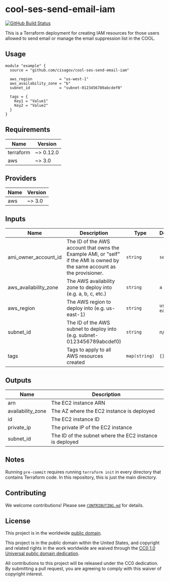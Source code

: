 # cool-ses-send-email-iam #

[![GitHub Build Status](https://github.com/cisagov/cool-ses-send-email-iam/workflows/build/badge.svg)](https://github.com/cisagov/cool-ses-send-email-iam/actions)

This is a Terraform deployment for creating IAM resources for those
users allowed to send email or manage the email suppression list in
the COOL.

## Usage ##

```hcl
module "example" {
  source = "github.com/cisagov/cool-ses-send-email-iam"

  aws_region            = "us-west-1"
  aws_availability_zone = "b"
  subnet_id             = "subnet-0123456789abcdef0"

  tags = {
    Key1 = "Value1"
    Key2 = "Value2"
  }
}
```

## Requirements ##

| Name | Version |
|------|---------|
| terraform | ~> 0.12.0 |
| aws | ~> 3.0 |

## Providers ##

| Name | Version |
|------|---------|
| aws | ~> 3.0 |

## Inputs ##

| Name | Description | Type | Default | Required |
|------|-------------|------|---------|:--------:|
| ami_owner_account_id | The ID of the AWS account that owns the Example AMI, or "self" if the AMI is owned by the same account as the provisioner. | `string` | `self` | no |
| aws_availability_zone | The AWS availability zone to deploy into (e.g. a, b, c, etc.) | `string` | `a` | no |
| aws_region | The AWS region to deploy into (e.g. us-east-1) | `string` | `us-east-1` | no |
| subnet_id | The ID of the AWS subnet to deploy into (e.g. subnet-0123456789abcdef0) | `string` | n/a | yes |
| tags | Tags to apply to all AWS resources created | `map(string)` | `{}` | no |

## Outputs ##

| Name | Description |
|------|-------------|
| arn | The EC2 instance ARN |
| availability_zone | The AZ where the EC2 instance is deployed |
| id | The EC2 instance ID |
| private_ip | The private IP of the EC2 instance |
| subnet_id | The ID of the subnet where the EC2 instance is deployed |

## Notes ##

Running `pre-commit` requires running `terraform init` in every directory that
contains Terraform code. In this repository, this is just the main directory.

## Contributing ##

We welcome contributions!  Please see [`CONTRIBUTING.md`](CONTRIBUTING.md) for
details.

## License ##

This project is in the worldwide [public domain](LICENSE).

This project is in the public domain within the United States, and
copyright and related rights in the work worldwide are waived through
the [CC0 1.0 Universal public domain
dedication](https://creativecommons.org/publicdomain/zero/1.0/).

All contributions to this project will be released under the CC0
dedication. By submitting a pull request, you are agreeing to comply
with this waiver of copyright interest.
